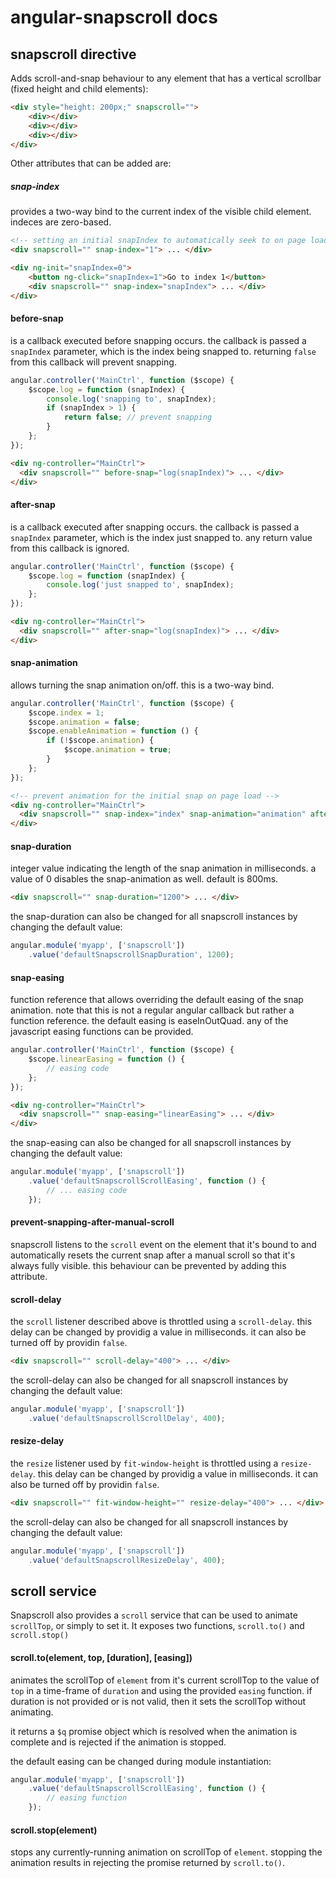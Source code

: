 # angular-snapscroll docs

## snapscroll directive
Adds scroll-and-snap behaviour to any element that has a vertical scrollbar (fixed height and child elements):
```html
<div style="height: 200px;" snapscroll="">
    <div></div>
    <div></div>
    <div></div>
</div>
```

Other attributes that can be added are:

##### snap-index
provides a two-way bind to the current index of the visible child element. indeces are zero-based.
```html
<!-- setting an initial snapIndex to automatically seek to on page load -->
<div snapscroll="" snap-index="1"> ... </div>
```
```html
<div ng-init="snapIndex=0">
    <button ng-click="snapIndex=1">Go to index 1</button>
    <div snapscroll="" snap-index="snapIndex"> ... </div>
</div>
```

#### before-snap
is a callback executed before snapping occurs. the callback is passed a `snapIndex` parameter, which is the index being snapped to. returning `false` from this callback will prevent snapping.
```javascript
angular.controller('MainCtrl', function ($scope) {
    $scope.log = function (snapIndex) {
        console.log('snapping to', snapIndex);
        if (snapIndex > 1) {
            return false; // prevent snapping
        }
    };
});
```
```html
<div ng-controller="MainCtrl">
  <div snapscroll="" before-snap="log(snapIndex)"> ... </div>
</div>
```

#### after-snap
is a callback executed after snapping occurs. the callback is passed a `snapIndex` parameter, which is the index just snapped to. any return value from this callback is ignored.
```javascript
angular.controller('MainCtrl', function ($scope) {
    $scope.log = function (snapIndex) {
        console.log('just snapped to', snapIndex);
    };
});
```
```html
<div ng-controller="MainCtrl">
  <div snapscroll="" after-snap="log(snapIndex)"> ... </div>
</div>
```

#### snap-animation
allows turning the snap animation on/off. this is a two-way bind.
```javascript
angular.controller('MainCtrl', function ($scope) {
    $scope.index = 1;
    $scope.animation = false;
    $scope.enableAnimation = function () {
        if (!$scope.animation) {
            $scope.animation = true;
        }
    };
});
```
```html
<!-- prevent animation for the initial snap on page load -->
<div ng-controller="MainCtrl">
  <div snapscroll="" snap-index="index" snap-animation="animation" after-snap="enableAnimation()"> ... </div>
</div>
```

#### snap-duration
integer value indicating the length of the snap animation in milliseconds. a value of 0 disables the snap-animation as well. default is 800ms.
```html
<div snapscroll="" snap-duration="1200"> ... </div>
```
the snap-duration can also be changed for all snapscroll instances by changing the default value:
```javascript
angular.module('myapp', ['snapscroll'])
    .value('defaultSnapscrollSnapDuration', 1200);
```

#### snap-easing
function reference that allows overriding the default easing of the snap animation. note that this is not a regular angular callback but rather a function reference. the default easing is easeInOutQuad. any of the javascript easing functions can be provided.
```javascript
angular.controller('MainCtrl', function ($scope) {
    $scope.linearEasing = function () {
        // easing code
    };
});
```
```html
<div ng-controller="MainCtrl">
  <div snapscroll="" snap-easing="linearEasing"> ... </div>
</div>
```
the snap-easing can also be changed for all snapscroll instances by changing the default value:
```javascript
angular.module('myapp', ['snapscroll'])
    .value('defaultSnapscrollScrollEasing', function () {
        // ... easing code
    });
```

#### prevent-snapping-after-manual-scroll
snapscroll listens to the `scroll` event on the element that it's bound to and automatically resets the current snap after a manual scroll so that it's always fully visible. this behaviour can be prevented by adding this attribute.

#### scroll-delay
the `scroll` listener described above is throttled using a `scroll-delay`. this delay can be changed by providig a value in milliseconds. it can also be turned off by providin `false`.
```html
<div snapscroll="" scroll-delay="400"> ... </div>
```
the scroll-delay can also be changed for all snapscroll instances by changing the default value:
```javascript
angular.module('myapp', ['snapscroll'])
    .value('defaultSnapscrollScrollDelay', 400);
```

#### resize-delay
the `resize` listener used by `fit-window-height` is throttled using a `resize-delay`. this delay can be changed by providig a value in milliseconds. it can also be turned off by providin `false`.
```html
<div snapscroll="" fit-window-height="" resize-delay="400"> ... </div>
```
the scroll-delay can also be changed for all snapscroll instances by changing the default value:
```javascript
angular.module('myapp', ['snapscroll'])
    .value('defaultSnapscrollResizeDelay', 400);
```

## scroll service
Snapscroll also provides a `scroll` service that can be used to animate `scrollTop`, or simply to set it. It exposes two functions, `scroll.to()` and `scroll.stop()`

#### scroll.to(element, top, [duration], [easing])
animates the scrollTop of `element` from it's current scrollTop to the value of `top` in a time-frame of `duration` and using the provided `easing` function. if duration is not provided or is not valid, then it sets the scrollTop without animating.

it returns a `$q` promise object which is resolved when the animation is complete and is rejected if the animation is stopped.

the default easing can be changed during module instantiation:
```javascript
angular.module('myapp', ['snapscroll'])
    .value('defaultSnapscrollScrollEasing', function () {
        // easing function
    });
```

#### scroll.stop(element)
stops any currently-running animation on scrollTop of `element`. stopping the animation results in rejecting the promise returned by `scroll.to()`.
